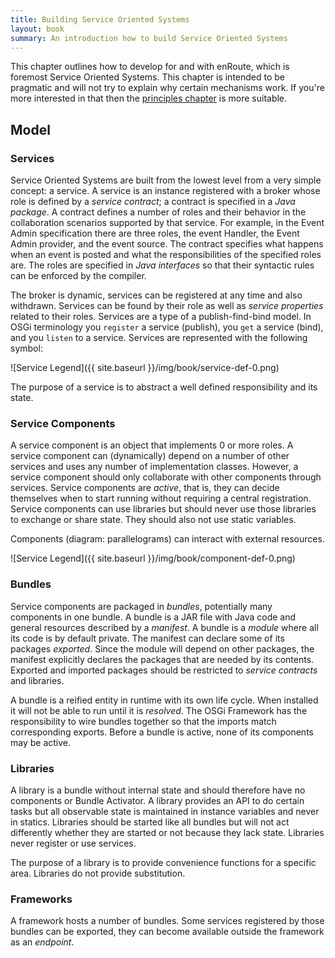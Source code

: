```yaml
---
title: Building Service Oriented Systems
layout: book
summary: An introduction how to build Service Oriented Systems
---
```


This chapter outlines how to develop for and with enRoute, which is foremost Service Oriented Systems. This chapter is intended to be pragmatic and will not try to explain why certain mechanisms work. If you're more interested in that then the [principles chapter](300-principles.html) is more suitable.

## Model

### Services

Service Oriented Systems are built from the lowest level from a very simple concept: a service. A service is an instance registered with a broker whose role is defined by a _service contract_; a contract is specified in a _Java package_. A contract defines a number of roles and their behavior in the collaboration scenarios supported by that service. For example, in the Event Admin specification there are three roles, the event Handler, the Event Admin provider, and the event source. The contract specifies what happens when an event is posted and what the responsibilities of the specified roles are. The roles are specified in _Java interfaces_ so that their syntactic rules can be enforced by the compiler.


The broker is dynamic, services can be registered at any time and also withdrawn. Services can be found by their role as well as _service properties_ related to their roles. Services are a type of a publish-find-bind model. In OSGi terminology you `register` a service (publish), you `get` a service (bind), and you `listen` to a service. Services are represented with the following symbol:

![Service Legend]({{ site.baseurl }}/img/book/service-def-0.png)

The purpose of a service is to abstract a well defined responsibility and its state.

### Service Components

A service component is an object that implements 0 or more roles. A service component can (dynamically) depend on a number of other services and uses any number of implementation classes. However, a service component should only collaborate with other components through services.  Service components are _active_, that is, they can decide themselves when to start running without requiring a central registration. Service components can use libraries but should never use those libraries to exchange or share state. They should also not use static variables.

Components (diagram: parallelograms) can interact with external resources.

![Service Legend]({{ site.baseurl }}/img/book/component-def-0.png)

### Bundles

Service components are packaged in _bundles_, potentially many components in one bundle. A bundle is a JAR file with Java code and general resources described by a _manifest_. A bundle is a _module_ where all its code is by default private. The manifest can declare some of its packages _exported_. Since the module will depend on other packages, the manifest explicitly declares the packages that are needed by its contents. Exported and imported packages should be restricted to _service contracts_ and libraries.

A bundle is a reified entity in runtime with its own life cycle. When installed it will not be able to run until it is _resolved_. The OSGi Framework has the responsibility to wire bundles together so that the imports match corresponding exports. Before a bundle is active, none of its components may be active.

### Libraries

A library is a bundle without internal state and should therefore have no components or Bundle Activator. A library provides an API to do certain tasks but all observable state is maintained in instance variables and never in statics. Libraries should be started like all bundles but will not act differently whether they are started or not because they lack state. Libraries never register or use services.

The purpose of a library is to provide convenience functions for a specific area. Libraries do not provide substitution.

### Frameworks 

A framework hosts a number of bundles. Some services registered by those bundles can be exported, they can become available outside the framework as an _endpoint_. 
